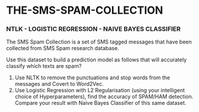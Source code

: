 # THE-SMS-SPAM-COLLECTION
### NTLK -  LOGISTIC REGRESSION - NAIVE BAYES CLASSIFIER

The SMS Spam Collection is a set of SMS tagged messages that have been collected from SMS Spam research database.

Use this dataset to build a prediction model as follows that will accurately classify which texts are spam?
1. Use NLTK to remove the punctuations and stop words from the messages and Covert to Word2Vec.
2. Use Logistic Regression with L2 Regularisation (using your intelligent choice of Hyperparameters), find the accuracy of SPAM/HAM detection. Compare your result with Naive Bayes Classifier of this same dataset.
